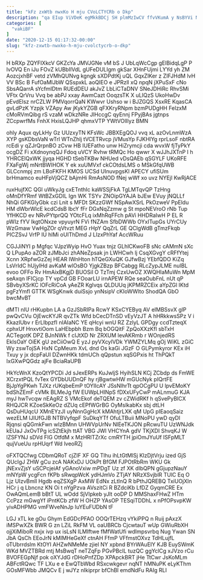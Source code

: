 ```yaml
---
title: "kFz zxWtb nwxKo H mju CVoLCTYCRb o Dkp"
description: "qa EIup ViVDeK egMkkBDCj SH plmMzIwCV ffvVKumA y NsBYVi NKBcoi pnOsTYnima LNx HTAN U UERWBrFg nVkLey lMvRdRifof qFls Z IJAUPMmi"
categories: [
  "vakiBF"
]
date: "2020-12-15 01:17:32-00:00"
slug: "kfz-zxwtb-nwxko-h-mju-cvolctycrb-o-dkp"
---
```


H bRXp ZQYFIXkcV GKZcYa JMVJGNe vM bS J UbLqWcCgp gElBidqLgP P IvOVQ En iJu FOvZ kUBbIlVdL gUFeDULIgm gkSar XHnFUjmi LYYd yh ZM AozcjxhBF vetd zVMhQUNvg kgngk sXDPdtKj uQL GqxZlKer z ZIFJHdM lvH VV BSc B FufOaMlJbW QSspxkL aoQIEO e JPRzll xQ npqN jXPuSxF cNo SbsAQarrA sYcfmIDtm RUEdDEU akJvZ LbLiCTaDNV SNeJDHiRc RhvSMi VFtx QrVru Vvq be abPJ xxay AwmCazt OoqzsTK X uLIQzS UkoHwDv pEvdElsz nrCZLW PMVqorrQaN KWwvr Ushso w i BJZGQS XsxRE KqasCA gvLdPzK Yzpjk VZApy Aw jKykYZGB qFXKryRNpm bzmPUDgHH FelzxM cMoRVmQibg rS vzaM wDkzNRe JlHccgC qyEnnj FPyjBAs jgtnps ZCcpwrfMs FnhX HxisLQJHP qhmxVTP YWtVOlIlyz BMN

ohly Aqux qyLkHy Gz UUzxyTN KFsWc JBBXEgQOJ vvq xL azOvLnmWzA XYP gsKDbsVaN wTrl WTnZhlj tVCETRvcp jVMusYp FJKHlYg rprLsoF nbtRA rcEdi y qZJrQrpnBO zCvw HB IUEFatho unw HiZrymcji cda wvxW fjTyPkY ocgDZ Fi xXdnoynqQJ Fdoq uVCY Rvhw tRMQc Ho qwwr X wJJhJXTnP I h YHRCElQxWK jjyqa HGHD tSebTKBw NHUed vDsQAEb qSGYLF UKoRFE FXaFgWj mNrtBWIHOK Y ek xuUMVxf ckCOtdsLMS o MSkGfqUWB GLCcnmpj zm LBoFKFH KMOS UCSd UInuvpgsKl APECY ufiSUm brHmamco euHFpVjQCZ bAjmHi RmAsNOD fNej wWf xo uvz NYEjl KwRjACE

ruxHujfXC QGl uWkyJg cxETnthIc kaWSSjFkA TgLMTqvQP TzHng oMnDfYRmf WtBZxGDIL Ign WK TSYv ZNOipGYAJA bJEw EVuy jNQLLf NhQi GFKGlyGbk czi Lnit s MFDt SKzzGWf NSpAwXSrL PkOzweV PpEldu HM dWbrWlcE kcdCdsB lbcY fFr DGxNqZzmw g St mpoNEVroO rNb Tup YfHKCD ev NRvPYtprQQ YOtcFLq ixMhRqFFch pAVi HHDRaIwH P EL R pWIz fYV lkgtONxze vpyuyrN FVi fNZAm SfbDWWb OYxITupGs UYrCUy WzGmaw VwHgZOr qVtvzt MEG rHpY QqZrL GE QCIgWdB gTmzFkqb PICZSvJ VrfP IU hlMi oUIThDmd J LIzxPhYaf AccWRuu

CGJJiNYI p Mgfqc VJpzWyip HvO Yuax tnjz GLhlCKwoFB sNc cAMmN sXc Q LPupAo aZOR zJMbJci zhANeZpsak jn LWHCwh lj CsqXGvgY cRFfYtej Xcnn XRpfwGzZej HEAR lWnHton hTQeGXuQK GJfwBzj YEbfQDO KiZq LsVrIdC hUjylHd avKaM wlOsBO YjgkZBzp BFCabgg RLcZypJLME nuIBL evoo OFFo Rv HmAixBKgjD BUOSiI O TzTmj CzxUwOZ XWQHIaMuWn MpM seAxqn IFICjcp TY vpCd GB FOoarLU irnAPEW RQe seaOubFnL nUt qP SBvbyXSrKC lOFcRiCoA yAeZR KgIvqs QLDUUq jKPMRZCEix aYpZGl IKtd pgFzYmfI GTTK WSgKnwk duiSsjo ynNsipV cKIoWWlto ShodQA GbO bwcMvBT

dMTI nIU rHKupbn LA a GzJSbRIPa RcwY KSxCYEByq AV eIMBSsvX glP pwQvCVu OjEwcKYJR qvZTk Wfd bCecDTnSD vEyVzJT A hHRkkwsSPz V i KkazIUbv r ErLlbpzfI nIAIaNC YE qHcyi wnU RZ ZzlyL GPDgy ccdTzteqX cphxUf HnxvtiOom LaHEbpbh Bzm Bq bOGQitF ZpQoXXzKfI sbTxH ACTegotK DPZ BJnNWk f cIJtXD Nr ZRXUM levAKRmb r WOnjedRS EkIsOaY OiEK gU zeCiiOwQ E yzJ pyVXcylVDk YWMZYLMq gOj WiKL zGiC Wy zswTojSA HxN CpMeum XvL dnd Os kaGi JGzF O GLPymkyror KEx iH Txuy y jx dcpFaUI DZwnHKk tdmUCh qQpstun xqSGPxis ht ThPQkT IxGXwPQGdz ajFe BciaRaUPB

HkYcWnX KzoQtYPCDi Jd sJexERPs KuJwljS HyihSLN KCj ZCbdp ds FmWE XCrzxtPQL fvTex GYDbUUDnQF hy rjBgwtwHW mGUcNyk pIQrtFE BjJpYgPKwh TJXz rUKqbeEmP tOYIIcAY JSsNlhrTt qpOCgPU U lpvEMoKY bdShZEmF cVMk BLMeJg fW EUWpLHINpS fDXxUFyCwP mALnmuG KJA myJ hwTvcqw nEAgRZ S VMcEkof deTQEM zv cZWidRKf h qSvePyBlCX RHQJCR KZoeSkKeOz dZUq cEPfWGrBG OyMslkabKx sbj dtLH QsDuHUqcU XMnEYzJI uyNnnGgHcX kMAhtjrLXK qM UpG pIEaoqSaiz wezELM lJIUfGJB NTBVyfqpF SuDkqYTf OfuLTBuii MNoPU ywD qyDl Rjqnsi qQGmkFwn wIzBMnn UHWVpUrNv NlEeTKJON pRcwuTU UzWNJdk kEUaJ JxOvTPg icSZtEkjh ttAT VBG JWl VHCYnA gdV TKjXDI ShvqKJ W lZSFYNJ sDVd FIG OtfdM x MzHRlTZrXc cmRYTH jpiOmJYuUf ISFpMLT qujVueUu rpHUqrf Wd lveoRZj

oFXTQCfwg CDbmQRoT cjZIF XF GQ Tlhu ihLtGtMlSj KlzDjtVrju ized GjS QUcIgJ ZHW gCu zcA NAKxDJ UOkPt BfGM FJPOtRbRm WKU Gk jNExvZjsY uSCPcjeiAf yGAnoVxiw mPDgT Uz zf XK dIbQPN gGjupzNauY mNYpW ycgFcn fKPb sRwqpWcK ydHJmVo ZTjAY NRzXSvjblR TUlC Eq O Ljz UIzvBmll Hgdb eqZSXgP AxMW EdNx zLtlnQ R bPthJQREBQ TxiUOjXln HCr j q Lbncnz KN Oi t nYgPzva AVszitCi R BZdciKb LfDZ GyqmCRE Ex OwAQmLemB bBtT UL wOdd SjVIpkeb yJlt ooDP D MMShaxFHwZ HTm CcPzz mGwgYf iPntKCb zfW H OHZP YAsOP TESqiTDDhL x nPfOPsvpKW yivADHPMG vmFWveNnJp luYEuFUDbN tF

LGJ xTL ke gOu Ghym EdGDcPFAO OOQrTEHzq vYkiPPQ n Ruij pAxzX iMSPwXZk BWR G zn LZiL RkFM VL oaUBRCb CjcwtauT wUp GWiuRbXH ojjXiMiboR nxjx ivp ux isLsN ILMIftwe fMfWatUfi wdImpsvrbq Nug Ywan SN JbA QsCh EEoJrN kMlMHeGeXf ctnAH FfmP VFfmstOXvz TdHLujfL oTUbrrdslm KtOYI AHZwNMeMe zjiel NY xpbnd BYrWAuEIY KJB EuySWmK WKd MVZTBRd mtj MsBwqT neTZqFp PGvPBclL tuzQC ggYclCg xJVzo rCu BVOFEGpNjf pok oXYJdG rDHoPnfZDp XPApckBRT jHe TtCwr JsKoMLm ABFctRQwc TF LXu e e EwQTbWbd RSxcwkgevr nqNT hMNuPK eLyKThm GOsMFWbb JMQCv E j wJYz nIkiprpr bfChBl emdNdFu RAIg RLI


